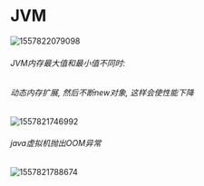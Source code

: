 # JVM

![1557822079098](C:\Users\13750\AppData\Roaming\Typora\typora-user-images\1557822079098.png)

###### JVM内存最大值和最小值不同时: 

###### 动态内存扩展, 然后不断new对象, 这样会使性能下降

![1557821746992](C:\Users\13750\AppData\Roaming\Typora\typora-user-images\1557821746992.png)

###### java虚拟机抛出OOM异常

![1557821788674](C:\Users\13750\AppData\Roaming\Typora\typora-user-images\1557821788674.png)


